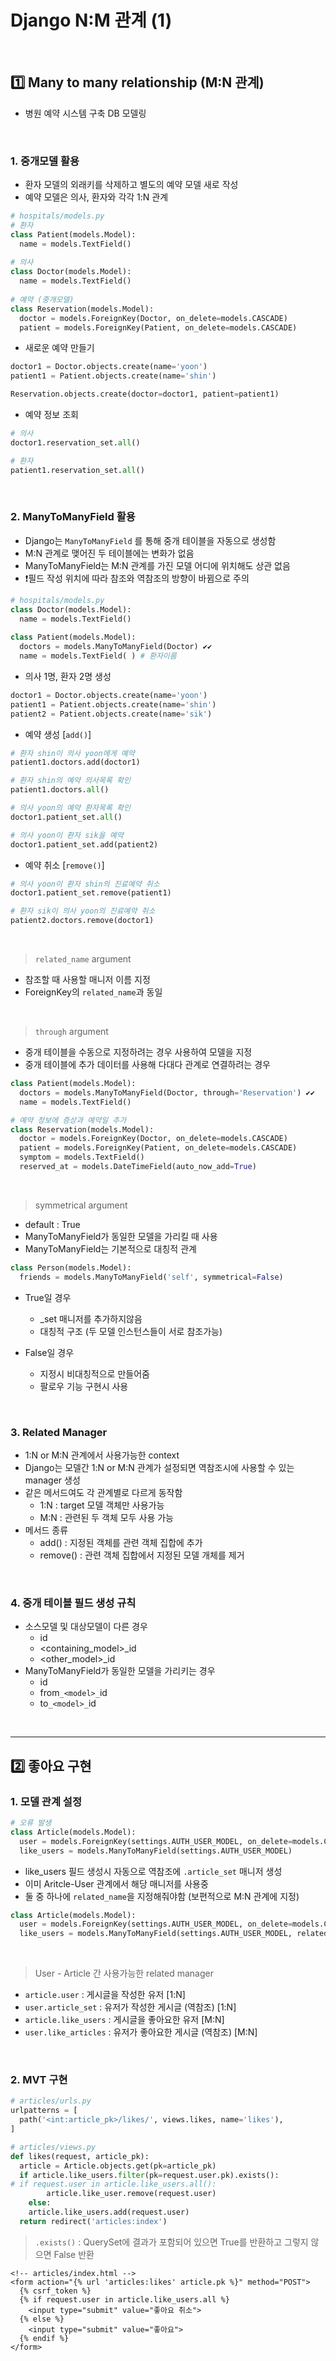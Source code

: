 # Django N:M 관계 (1)

​    

## 1️⃣ Many to many relationship (M:N 관계)

- 병원 예약 시스템 구축 DB 모델링

​    

### 1. 중개모델 활용

- 환자 모델의 외래키를 삭제하고 별도의 예약 모델 새로 작성
- 예약 모델은 의사, 환자와 각각 1:N 관계

```python
# hospitals/models.py
# 환자
class Patient(models.Model):
  name = models.TextField()
  
# 의사
class Doctor(models.Model):
  name = models.TextField()
  
# 예약 (중개모델)
class Reservation(models.Model):
  doctor = models.ForeignKey(Doctor, on_delete=models.CASCADE)
  patient = models.ForeignKey(Patient, on_delete=models.CASCADE)
```

- 새로운 예약 만들기

```python
doctor1 = Doctor.objects.create(name='yoon')
patient1 = Patient.objects.create(name='shin')

Reservation.objects.create(doctor=doctor1, patient=patient1)
```

- 예약 정보 조회

```python
# 의사
doctor1.reservation_set.all()

# 환자
patient1.reservation_set.all()
```

​    

### 2. ManyToManyField 활용

- Django는 `ManyToManyField` 를 통해 중개 테이블을 자동으로 생성함
- M:N 관계로 맺어진 두 테이블에는 변화가 없음
-  ManyToManyField는 M:N 관계를 가진 모델 어디에 위치해도 상관 없음
- ❗필드 작성 위치에 따라 참조와 역참조의 방향이 바뀜으로 주의

```python
# hospitals/models.py
class Doctor(models.Model):
  name = models.TextField()
  
class Patient(models.Model):
  doctors = models.ManyToManyField(Doctor) ✔️✔️
  name = models.TextField( ) # 환자이름
```

- 의사 1명, 환자 2명 생성

```python
doctor1 = Doctor.objects.create(name='yoon')
patient1 = Patient.objects.create(name='shin')
patient2 = Patient.objects.create(name='sik')
```

- 예약 생성 [`add()`]

```python
# 환자 shin이 의사 yoon에게 예약
patient1.doctors.add(doctor1)

# 환자 shin의 예약 의사목록 확인
patient1.doctors.all()

# 의사 yoon의 예약 환자목록 확인
doctor1.patient_set.all()

# 의사 yoon이 환자 sik을 예약
doctor1.patient_set.add(patient2)
```

- 예약 취소 [`remove()`]

```python
# 의사 yoon이 환자 shin의 진료예약 취소
doctor1.patient_set.remove(patient1)

# 환자 sik이 의사 yoon의 진료예약 취소
patient2.doctors.remove(doctor1)
```

​    

> `related_name` argument

- 참조할 때 사용할 매니저 이름 지정
- ForeignKey의 `related_name`과 동일

​    

> `through` argument

- 중개 테이블을 수동으로 지정하려는 경우 사용하여 모델을 지정
- 중개 테이블에 추가 데이터를 사용해 다대다 관계로 연결하려는 경우

```python
class Patient(models.Model):
  doctors = models.ManyToManyField(Doctor, through='Reservation') ✔️✔️
  name = models.TextField()

# 예약 정보에 증상과 예약일 추가
class Reservation(models.Model):
  doctor = models.ForeignKey(Doctor, on_delete=models.CASCADE)
  patient = models.ForeignKey(Patient, on_delete=models.CASCADE)
  symptom = models.TextField()
  reserved_at = models.DateTimeField(auto_now_add=True)
```

​    

> symmetrical argument

- default : True
- ManyToManyField가 동일한 모델을 가리킬 때 사용
- ManyToManyField는 기본적으로 대칭적 관계

```python
class Person(models.Model):
  friends = models.ManyToManyField('self', symmetrical=False)
```

- True일 경우
  - _set 매니저를 추가하지않음
  - 대칭적 구조 (두 모델 인스턴스들이 서로 참조가능)

- False일 경우 
  - 지정시 비대칭적으로 만들어줌
  - 팔로우 기능 구현시 사용

​    

### 3. Related Manager

- 1:N or M:N 관계에서 사용가능한 context
- Django는 모델간 1:N or M:N 관계가 설정되면 역참조시에 사용할 수 있는 manager 생성
- 같은 메서드여도 각 관계별로 다르게 동작함
  - 1:N : target 모델 객체만 사용가능
  - M:N : 관련된 두 객체 모두 사용 가능
- 메서드 종류
  - add() : 지정된 객체를 관련 객체 집합에 추가
  - remove() : 관련 객체 집합에서 지정된 모델 개체를 제거

​    

### 4. 중개 테이블 필드 생성 규칙

- 소스모델 및 대상모델이 다른 경우
  - id
  - <containing_model>_id
  - <other_model>_id
- ManyToManyField가 동일한 모델을 가리키는 경우
  - id
  - from`_<model>_`id
  - to`_<model>_`id

​    

---

## 2️⃣ 좋아요 구현

### 1. 모델 관계 설정

```py
# 오류 발생
class Article(models.Model):
  user = models.ForeignKey(settings.AUTH_USER_MODEL, on_delete=models.CASCADE)
  like_users = models.ManyToManyField(settings.AUTH_USER_MODEL)
```

- like_users 필드 생성시 자동으로 역참조에 `.article_set` 매니저 생성
- 이미 Aritcle-User 관계에서 해당 매니저를 사용중
- 둘 중 하나에 `related_name`을 지정해줘야함 (보편적으로 M:N 관계에 지정)

```python
class Article(models.Model):
  user = models.ForeignKey(settings.AUTH_USER_MODEL, on_delete=models.CASCADE)
  like_users = models.ManyToManyField(settings.AUTH_USER_MODEL, related_name='like_articles')
```

​    

> User - Article 간 사용가능한 related manager

- `article.user` : 게시글을 작성한 유저 [1:N]
- `user.article_set` : 유저가 작성한 게시글 (역참조) [1:N]
- `article.like_users` : 게시글을 좋아요한 유저 [M:N]
- `user.like_articles` : 유저가 좋아요한 게시글 (역참조) [M:N]

​     

### 2. MVT 구현

```python
# articles/urls.py
urlpatterns = [
  path('<int:article_pk>/likes/', views.likes, name='likes'),
]
```

```python
# articles/views.py
def likes(request, article_pk):
  article = Article.objects.get(pk=article_pk)
  if article.like_users.filter(pk=request.user.pk).exists():
# if request.user in article.like_users.all():
		article.like_user.remove(request.user)
	else:
    article.like_users.add(request.user)
  return redirect('articles:index')
```

> `.exists()` : QuerySet에 결과가 포함되어 있으면 True를 반환하고 그렇지 않으면 False 반환

```django
<!-- articles/index.html -->
<form action="{% url 'articles:likes' article.pk %}" method="POST">
  {% csrf_token %}
  {% if request.user in article.like_users.all %}
  	<input type="submit" value="좋아요 취소">
  {% else %}
  	<input type="submit" value="좋아요">
  {% endif %}
</form>
```

